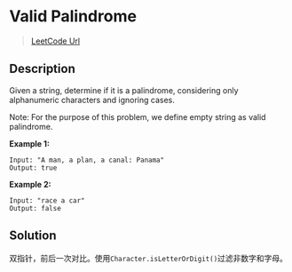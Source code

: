 # Valid Palindrome
> [LeetCode Url][leetcode url]

## Description
Given a string, determine if it is a palindrome, considering only alphanumeric characters and ignoring cases.

Note: For the purpose of this problem, we define empty string as valid palindrome.

**Example 1:**
```
Input: "A man, a plan, a canal: Panama"
Output: true
```

**Example 2:**
```
Input: "race a car"
Output: false
```

## Solution

双指针，前后一次对比。使用`Character.isLetterOrDigit()`过滤非数字和字母。

[leetcode url]: https://leetcode.com/problems/valid-palindrome/
